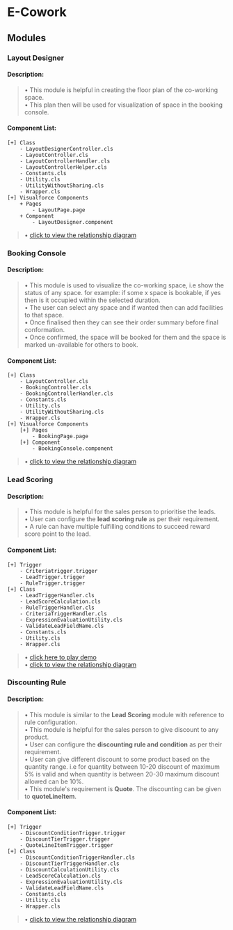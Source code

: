 # E-Cowork

## Modules

### Layout Designer
#### Description:
> • This module is helpful in creating the floor plan of the co-working space.  
> • This plan then will be used for visualization of space in the booking console.  

#### Component List:
	[+] Class
		- LayoutDesignerController.cls
		- LayoutController.cls
		- LayoutControllerHandler.cls
		- LayoutControllerHelper.cls
		- Constants.cls
		- Utility.cls
		- UtilityWithoutSharing.cls
		- Wrapper.cls
	[+] Visualforce Components
		+ Pages
			- LayoutPage.page
		+ Component
			- LayoutDesigner.component
> • [click to view the relationship diagram](https://eternussolutionscom-my.sharepoint.com/:i:/g/personal/mahesh_biswas_eternussolutions_com/EWNedCfbi1dFvzvAGDTX9yEB8FdHXe2sken4I7T9HbOHLw?e=D815Qm)

### Booking Console
#### Description:
> • This module is used to visualize the co-working space, i.e show the status of any space. for example: if some x space is bookable, if yes then is it occupied within the selected duration.  
> • The user can select any space and if wanted then can add facilities to that space.  
> • Once finalised then they can see their order summary before final conformation.  
> • Once confirmed, the space will be booked for them and the space is marked un-available for others to book.  
#### Component List:
	[+] Class
		- LayoutController.cls
		- BookingController.cls
		- BookingControllerHandler.cls
		- Constants.cls
		- Utility.cls
		- UtilityWithoutSharing.cls
		- Wrapper.cls
	[+] Visualforce Components
		[+] Pages
			- BookingPage.page
		[+] Component
			- BookingConsole.component
> • [click to view the relationship diagram](https://eternussolutionscom-my.sharepoint.com/:i:/g/personal/mahesh_biswas_eternussolutions_com/EdNysA2nLVJBluk9LLrxa9YBVGTmEBLs5nAQxVO49HJ-kA?e=gOgiNL)

### Lead Scoring
#### Description:
> • This module is helpful for the sales person to prioritise the leads.  
> • User can configure the **lead scoring rule** as per their requirement.  
> • A rule can have multiple fulfilling conditions to succeed reward score point to  the lead.  

#### Component List:
	[+] Trigger
		- Criteriatrigger.trigger
		- LeadTrigger.trigger
		- RuleTrigger.trigger
	[+] Class
		- LeadTriggerHandler.cls
		- LeadScoreCalculation.cls
		- RuleTriggerHandler.cls
		- CriteriaTriggerHandler.cls
		- ExpressionEvaluationUtility.cls
		- ValidateLeadFieldName.cls
		- Constants.cls
		- Utility.cls
		- Wrapper.cls
> • [click here to play demo](https://eternussolutionscom-my.sharepoint.com/:v:/g/personal/mahesh_biswas_eternussolutions_com/EXQbzQbAvd5PkxNsJOPpM3cBi16ar0FQFOedS-TV0aWLkw?e=N6PZ70)  
> • [click to view the relationship diagram](https://eternussolutionscom-my.sharepoint.com/:i:/g/personal/mahesh_biswas_eternussolutions_com/EVLUne1tw0tMiRsdMw33z1gB_fKrObCVmOa897u-fqjBdQ?e=HWyP2c)

### Discounting Rule
#### Description:
> • This module is similar to the **Lead Scoring** module with reference to rule configuration.  
> • This module is helpful for the sales person to give discount to any product.  
> • User can configure the **discounting rule and condition** as per their requirement.  
> • User can give different discount to some product based on the quantity range. i.e for quantity between 10-20 discount of maximum 5% is valid and when quantity is between 20-30 maximum discount allowed can be 10%.  
> • This module's requirement is **Quote**. The discounting can be given to **quoteLineItem**.  

#### Component List:
	[+] Trigger
		- DiscountConditionTrigger.trigger
		- DiscountTierTrigger.trigger
		- QuoteLineItemTrigger.trigger
	[+] Class
		- DiscountConditionTriggerHandler.cls
		- DiscountTierTriggerHandler.cls
		- DiscountCalculationUtility.cls
		- LeadScoreCalculation.cls
		- ExpressionEvaluationUtility.cls
		- ValidateLeadFieldName.cls
		- Constants.cls
		- Utility.cls
		- Wrapper.cls
> • [click to view the relationship diagram](https://eternussolutionscom-my.sharepoint.com/:i:/g/personal/mahesh_biswas_eternussolutions_com/EXT_XoCNwKlEoilF4U0OAOkBm04dzwRwdaub-M32k_Jhuw?e=bEWoi1)
